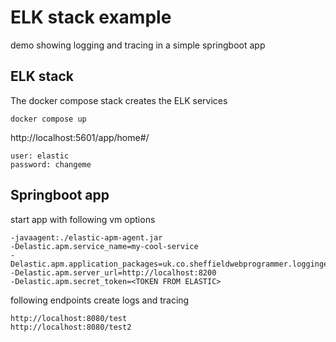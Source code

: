 # ELK stack example

demo showing logging and tracing in a simple springboot app

## ELK stack

The docker compose stack creates the ELK services

```shell
docker compose up
```

http://localhost:5601/app/home#/

    user: elastic
    password: changeme



## Springboot app

start app with following vm options
```shell
-javaagent:./elastic-apm-agent.jar
-Delastic.apm.service_name=my-cool-service
-Delastic.apm.application_packages=uk.co.sheffieldwebprogrammer.loggingexample
-Delastic.apm.server_url=http://localhost:8200
-Delastic.apm.secret_token=<TOKEN FROM ELASTIC>
```

following endpoints create logs and tracing 

```text
http://localhost:8080/test
http://localhost:8080/test2
```